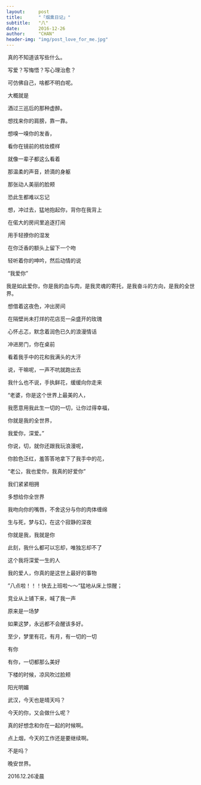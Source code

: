 ```yaml
---
layout:     post
title:      "「烟熏日记」"
subtitle:   "八"
date:       2016-12-26
author:     "CHAN"
header-img: "img/post_love_for_me.jpg"
---
```


​	真的不知道该写些什么。

​	写爱？写悔悟？写心理治愈？

​	可仿佛自己，啥都不明白呢。

​	大概就是

​	酒过三巡后的那种虚醉。

​	想找来你的肩膀，靠一靠。

​	想嗅一嗅你的发香，

​	看你在镜前的梳妆模样

​	就像一辈子都这么看着

​	那温柔的声音，娇滴的身躯

​	那张动人美丽的脸颊

​	恐此生都难以忘记

​	想，冲过去，猛地抱起你，背你在我背上

​	在偌大的房间里追逐打闹

​	用手轻撩你的湿发

​	在你泛香的额头上留下一个吻

​	轻听着你的呻吟，然后动情的说

​	“我爱你”

​	我是如此爱你，你是我的血与肉，是我灵魂的寄托，是我奋斗的方向，是我的全世界。

​	想借着这夜色，冲出房间

​	在隔壁尚未打烊的花店觅一朵盛开的玫瑰

​	心怀忐忑，默念着润色已久的浪漫情话

​	冲进房门，你在桌前

​	看着我手中的花和我满头的大汗

​	说，干嘛呢，一声不吭就跑出去

​	我什么也不说，手执鲜花，缓缓向你走来

​	“老婆，你是这个世界上最美的人，

​	我愿意用我此生一切的一切，让你过得幸福，

​	你就是我的全世界，

​	我爱你，深爱。”

​	你说，切，就你还跟我玩浪漫呢，

​	你脸色泛红，羞答答地拿下了我手中的花，

​	“老公，我也爱你，我真的好爱你”

​	我们紧紧相拥

​	多想给你全世界

​	我吻向你的嘴唇，不舍这分与你的肉体缠绵

​	生与死，梦与幻，在这个寂静的深夜

​	你就是我，我就是你

​	此刻，我什么都可以忘却，唯独忘却不了

​	这个我将深爱一生的人

​	我的爱人，你真的是这世上最好的事物

​	”八点啦！！！快去上班啦～～“猛地从床上惊醒；

​	竞业从上铺下来，喊了我一声

​	原来是一场梦

​	如果这梦，永远都不会醒该多好。

​	至少，梦里有花，有月，有一切的一切

​	有你

​	有你，一切都那么美好

​	下楼的时候，凉风吹过脸颊

​	阳光明媚

​	武汉，今天也是晴天吗？

​	今天的你，又会做什么呢？

​	真的好想念和你在一起的时候啊。

​	点上烟，今天的工作还是要继续啊。

​	不是吗？



​	晚安世界。

​	2016.12.26凌晨	